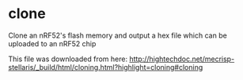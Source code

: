 # clone
Clone an nRF52's flash memory and output a hex file which can be uploaded to an nRF52 chip

This file was downloaded from here:  http://hightechdoc.net/mecrisp-stellaris/_build/html/cloning.html?highlight=cloning#cloning

